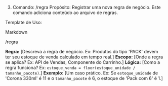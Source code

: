 3. Comando: /regra
Propósito: Registrar uma nova regra de negócio. Este comando adiciona conteúdo ao arquivo de regras.

Template de Uso:

Markdown

/regra

**Regra:** [Descreva a regra de negócio. Ex: Produtos do tipo 'PACK' devem ter seu estoque de venda calculado em tempo real.]
**Escopo:** [Onde a regra se aplica? Ex: API de Vendas, Componente do Carrinho.]
**Lógica:** [Como a regra funciona? Ex: `estoque_venda = floor(estoque_unidade / tamanho_pacote)`.]
**Exemplo:** [Um caso prático. Ex: Se `estoque_unidade` de 'Corona 330ml' é 11 e o `tamanho_pacote` é 6, o estoque de 'Pack com 6' é 1.]